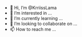 - 👋 Hi, I’m @KrriissLama
- 👀 I’m interested in ...
- 🌱 I’m currently learning ...
- 💞️ I’m looking to collaborate on ...
- 📫 How to reach me ...

<!---
KrriissLama/KrriissLama is a ✨ special ✨ repository because its `Krriss.md` (this file) appears on your GitHub profile.
You can click the Preview link to take a look at your changes.
--->
